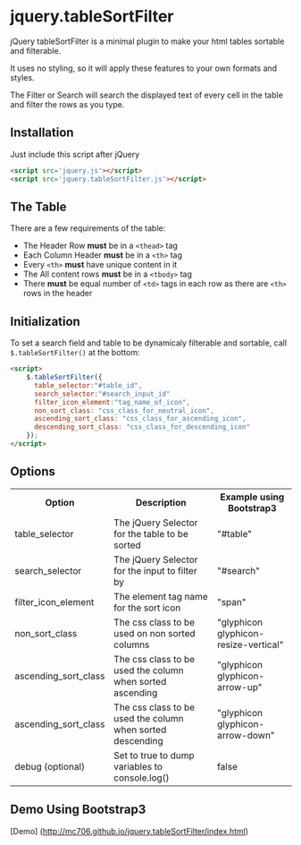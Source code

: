 jquery.tableSortFilter
======================

jQuery tableSortFilter is a minimal plugin to make your html tables sortable and filterable.

It uses no styling, so it will apply these features to your own formats and styles. 

The Filter or Search will search the displayed text of every cell in the table and filter the rows as you type.

Installation
------------

Just include this script after jQuery

``` html
<script src='jquery.js'></script>
<script src='jquery.tableSortFilter.js'></script>
```

The Table
---------
There are a few requirements of the table:

* The Header Row **must** be in a `<thead>` tag
* Each Column Header **must** be in a `<th>` tag
* Every `<th>` **must** have unique content in it
* The All content rows **must** be in a `<tbody>` tag
* There **must** be equal number of `<td>` tags in each row as there are `<th>` rows in the header


Initialization
--------------
To set a search field and table to be dynamicaly filterable and sortable, call `$.tableSortFilter()` at the bottom:

``` html
<script>
    $.tableSortFilter({
      table_selector:"#table_id",
      search_selector:"#search_input_id"
      filter_icon_element:"tag_name_of_icon",
      non_sort_class: "css_class_for_neutral_icon",
      ascending_sort_class: "css_class_for_ascending_icon",
      descending_sort_class: "css_class_for_descending_icon"
    });
</script>
```

Options
-------

<table>
  <tr><th>Option</th><th>Description</th><th>Example using Bootstrap3</th></tr>
  <tr><td>table_selector</td><td>The jQuery Selector for the table to be sorted</td><td>"#table"</td></tr>
  <tr><td>search_selector</td><td>The jQuery Selector for the input to filter by</td><td>"#search"</td></tr>
  <tr><td>filter_icon_element</td><td>The element tag name for the sort icon</td><td>"span"</td></tr>
  <tr><td>non_sort_class</td><td>The css class to be used on non sorted columns</td><td>"glyphicon glyphicon-resize-vertical"</td></tr>
  <tr><td>ascending_sort_class</td><td>The css class to be used the column when sorted ascending</td><td>"glyphicon glyphicon-arrow-up"</td></tr>
  <tr><td>ascending_sort_class</td><td>The css class to be used the column when sorted descending</td><td>"glyphicon glyphicon-arrow-down"</td></tr>
  <tr><td>debug (optional)</td><td>Set to true to dump variables to console.log()</td><td>false</td></tr>
</table>

Demo Using Bootstrap3
---------------------
[Demo] (http://mc706.github.io/jquery.tableSortFilter/index.html)
